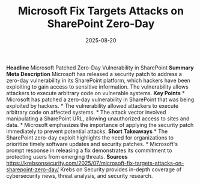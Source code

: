 ﻿---
title: Microsoft Fix Targets Attacks on SharePoint Zero-Day
date: '2025-08-20'
category: Markets
summary: ''
slug: microsoft fix targets attacks on sharepoint zeroday
source_urls:
- https://krebsonsecurity.com/2025/07/microsoft-fix-targets-attacks-on-sharepoint-zero-day/
seo:
  title: Microsoft Fix Targets Attacks on SharePoint Zero-Day | Hash n Hedge
  description: ''
  keywords:
  - news
  - markets
  - brief
---

**Headline** Microsoft Patched Zero-Day Vulnerability in SharePoint  **Summary Meta Description** Microsoft has released a security patch to address a zero-day vulnerability in its SharePoint platform, which hackers have been exploiting to gain access to sensitive information. The vulnerability allows attackers to execute arbitrary code on vulnerable systems.  **Key Points**  * Microsoft has patched a zero-day vulnerability in SharePoint that was being exploited by hackers. * The vulnerability allowed attackers to execute arbitrary code on affected systems. * The attack vector involved manipulating a SharePoint URL, allowing unauthorized access to sites and data. * Microsoft emphasizes the importance of applying the security patch immediately to prevent potential attacks.  **Short Takeaways**  * The SharePoint zero-day exploit highlights the need for organizations to prioritize timely software updates and security patches. * Microsoft's prompt response in releasing a fix demonstrates its commitment to protecting users from emerging threats.  **Sources** https://krebsonsecurity.com/2025/07/microsoft-fix-targets-attacks-on-sharepoint-zero-day/ Krebs on Security provides in-depth coverage of cybersecurity news, threat analysis, and security research. 
